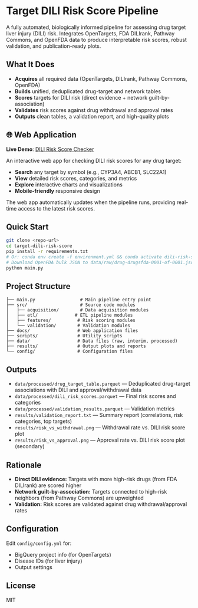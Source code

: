 # Target DILI Risk Score Pipeline

A fully automated, biologically informed pipeline for assessing drug target liver injury (DILI) risk. Integrates OpenTargets, FDA DILIrank, Pathway Commons, and OpenFDA data to produce interpretable risk scores, robust validation, and publication-ready plots.

## What It Does
- **Acquires** all required data (OpenTargets, DILIrank, Pathway Commons, OpenFDA)
- **Builds** unified, deduplicated drug-target and network tables
- **Scores** targets for DILI risk (direct evidence + network guilt-by-association)
- **Validates** risk scores against drug withdrawal and approval rates
- **Outputs** clean tables, a validation report, and high-quality plots

## 🌐 Web Application

**Live Demo**: [DILI Risk Score Checker](https://rohitium.github.io/target-dili-risk-score/)

An interactive web app for checking DILI risk scores for any drug target:
- **Search** any target by symbol (e.g., CYP3A4, ABCB1, SLC22A1)
- **View** detailed risk scores, categories, and metrics
- **Explore** interactive charts and visualizations
- **Mobile-friendly** responsive design

The web app automatically updates when the pipeline runs, providing real-time access to the latest risk scores.

## Quick Start
```bash
git clone <repo-url>
cd target-dili-risk-score
pip install -r requirements.txt
# Or: conda env create -f environment.yml && conda activate dili-risk-score
# Download OpenFDA bulk JSON to data/raw/drug-drugsfda-0001-of-0001.json
python main.py
```

## Project Structure
```
├── main.py                 # Main pipeline entry point
├── src/                    # Source code modules
│   ├── acquisition/        # Data acquisition modules
│   ├── etl/              # ETL pipeline modules
│   ├── features/          # Risk scoring modules
│   └── validation/        # Validation modules
├── docs/                  # Web application files
├── scripts/               # Utility scripts
├── data/                  # Data files (raw, interim, processed)
├── results/               # Output plots and reports
└── config/                # Configuration files
```

## Outputs
- `data/processed/drug_target_table.parquet` — Deduplicated drug-target associations with DILI and approval/withdrawal data
- `data/processed/dili_risk_scores.parquet` — Final risk scores and categories
- `data/processed/validation_results.parquet` — Validation metrics
- `results/validation_report.txt` — Summary report (correlations, risk categories, top targets)
- `results/risk_vs_withdrawal.png` — Withdrawal rate vs. DILI risk score plot
- `results/risk_vs_approval.png` — Approval rate vs. DILI risk score plot (secondary)

## Rationale
- **Direct DILI evidence:** Targets with more high-risk drugs (from FDA DILIrank) are scored higher
- **Network guilt-by-association:** Targets connected to high-risk neighbors (from Pathway Commons) are upweighted
- **Validation:** Risk scores are validated against drug withdrawal/approval rates

## Configuration
Edit `config/config.yml` for:
- BigQuery project info (for OpenTargets)
- Disease IDs (for liver injury)
- Output settings

## License
MIT 